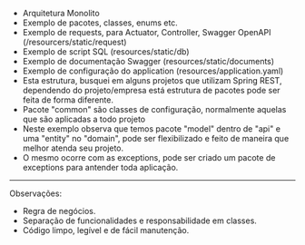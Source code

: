 - Arquitetura Monolito
- Exemplo de pacotes, classes, enums etc.
- Exemplo de requests, para Actuator, Controller, Swagger OpenAPI (/resourcers/static/request)
- Exemplo de script SQL (resources/static/db)
- Exemplo de documentação Swagger (resources/static/documents)
- Exemplo de configuração do application (resources/application.yaml)
- Esta estrutura, busquei em alguns projetos que utilizam Spring REST, dependendo do projeto/empresa está estrutura de
  pacotes pode ser feita de forma diferente.
- Pacote "common" são classes de configuração, normalmente aquelas que são aplicadas a todo projeto
- Neste exemplo observa que temos pacote "model" dentro de "api" e uma "entity" no "domain", pode ser flexibilizado e
  feito de maneira que melhor atenda seu projeto.
- O mesmo ocorre com as exceptions, pode ser criado um pacote de exceptions para antender toda aplicação.

---

Observações:

- Regra de negócios.
- Separação de funcionalidades e responsabilidade em classes.
- Código limpo, legível e de fácil manutenção.